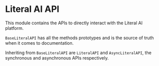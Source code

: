 # Literal AI API

This module contains the APIs to directly interact with the Literal AI platform.

`BaseLiteralAPI` has all the methods prototypes and is the source of truth when it comes to documentation.

Inheriting from `BaseLiteralAPI` are `LiteralAPI` and `AsyncLiteralAPI`, the synchronous and asynchronous APIs respectively.
